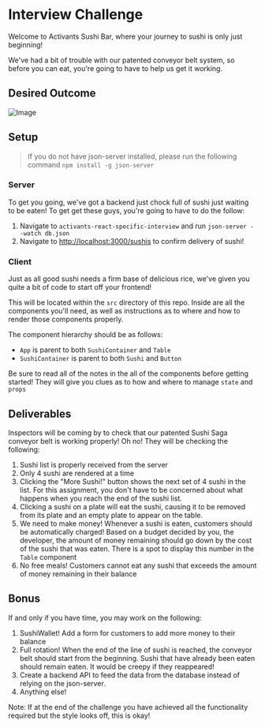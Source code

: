 # Interview Challenge

Welcome to Activants Sushi Bar, where your journey to sushi is only just beginning!

We've had a bit of trouble with our patented conveyor belt system, so before you can eat, you're going to have to help us get it working.

## Desired Outcome

![Image](sushi-saga-demo.gif)

## Setup

> If you do not have json-server installed, please run the following command `npm install -g json-server`

### Server

To get you going, we've got a backend just chock full of sushi just waiting to be eaten! To get get these guys, you're going to have to do the follow:

1. Navigate to `activants-react-specific-interview` and run `json-server --watch db.json`
2. Navigate to [http://localhost:3000/sushis](http://localhost:3000/sushis) to confirm delivery of sushi!

### Client

Just as all good sushi needs a firm base of delicious rice, we've given you quite a bit of code to start off your frontend!

This will be located within the `src` directory of this repo. Inside are all the components you'll need, as well as instructions as to where and how to render those components properly.

The component hierarchy should be as follows:

- `App` is parent to both `SushiContainer` and `Table`
- `SushiContainer` is parent to both `Sushi` and `Button`

Be sure to read all of the notes in the all of the components before getting started! They will give you clues as to how and where to manage `state` and `props`

## Deliverables

Inspectors will be coming by to check that our patented Sushi Saga conveyor belt is working properly! Oh no! They will be checking the following:

1. Sushi list is properly received from the server
2. Only 4 sushi are rendered at a time
3. Clicking the "More Sushi!" button shows the next set of 4 sushi in the list. For this assignment, you don't have to be concerned about what happens when you reach the end of the sushi list.
4. Clicking a sushi on a plate will eat the sushi, causing it to be removed from its plate and an empty plate to appear on the table.
5. We need to make money! Whenever a sushi is eaten, customers should be automatically charged! Based on a budget decided by you, the developer, the amount of money remaining should go down by the cost of the sushi that was eaten. There is a spot to display this number in the `Table` component
6. No free meals! Customers cannot eat any sushi that exceeds the amount of money remaining in their balance

## Bonus

If and only if you have time, you may work on the following:

1. SushiWallet! Add a form for customers to add more money to their balance
2. Full rotation! When the end of the line of sushi is reached, the conveyor belt should start from the beginning. Sushi that have already been eaten should remain eaten. It would be creepy if they reappeared!
3. Create a backend API to feed the data from the database instead of relying on the json-server.
4. Anything else!

Note: If at the end of the challenge you have achieved all the functionality required but the style looks off, this is okay!
